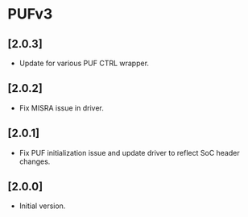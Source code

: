 # PUFv3

## [2.0.3]

- Update for various PUF CTRL wrapper.

## [2.0.2]

- Fix MISRA issue in driver.

## [2.0.1]

- Fix PUF initialization issue and update driver to reflect SoC header changes.

## [2.0.0]

- Initial version.
